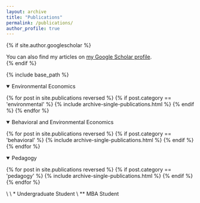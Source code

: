 ```yaml
---
layout: archive
title: "Publications"
permalink: /publications/
author_profile: true
---
```


{% if site.author.googlescholar %}
  <div class="wordwrap">You can also find my articles on <a href="{{site.author.googlescholar}}">my Google Scholar profile</a>.</div>
{% endif %}

{% include base_path %}

<details open>
<summary>
Environmental Economics
</summary>

{% for post in site.publications reversed %}
  {% if post.category == 'environmental' %}
  {% include archive-single-publications.html %}
  {% endif %}
{% endfor %}

</details>


<details open>
<summary class="id1">
Behavioral and Environmental Economics
</summary>

{% for post in site.publications reversed %}
  {% if post.category == 'behavioral' %}
  {% include archive-single-publications.html %}
  {% endif %}
{% endfor %}

</details>

<details open>
<summary class="id2">
Pedagogy
</summary>

{% for post in site.publications reversed %}
  {% if post.category == 'pedagogy' %}
  {% include archive-single-publications.html %}
  {% endif %}
{% endfor %}

</details>

\\
\\
\* Undergraduate Student \\
\*\* MBA Student